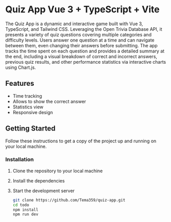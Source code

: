 # Quiz App Vue 3 + TypeScript + Vite

The Quiz App is a dynamic and interactive game built with Vue 3, TypeScript, and Tailwind CSS. Leveraging the Open Trivia Database API, it presents a variety of quiz questions covering multiple categories and difficulty levels. Users answer one question at a time and can navigate between them, even changing their answers before submitting. The app tracks the time spent on each question and provides a detailed summary at the end, including a visual breakdown of correct and incorrect answers, previous quiz results, and other performance statistics via interactive charts using Chart.js.

## Features

- Time tracking
- Allows to show the correct answer
- Statistics view
- Responsive design

## Getting Started

Follow these instructions to get a copy of the project up and running on your local machine.

### Installation

1. Clone the repository to your local machine
2. Install the dependencies
3. Start the development server

   ```sh
   git clone https://github.com/Tema359/quiz-app.git
   cd todo
   npm install
   npm run dev
   ```
